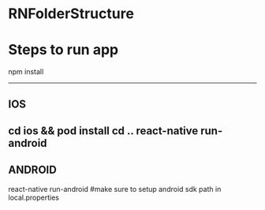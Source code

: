 # RNFolderStructure

# Steps to run app

npm install

-------------------------
IOS
-------------------------
cd ios && pod install
cd ..
react-native run-android
-------------------------
ANDROID
-------------------------
react-native run-android
#make sure to setup android sdk path in local.properties
